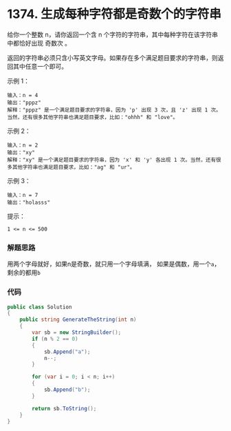 # 1374. 生成每种字符都是奇数个的字符串
给你一个整数 n，请你返回一个含 n 个字符的字符串，其中每种字符在该字符串中都恰好出现 奇数次 。

返回的字符串必须只含小写英文字母。如果存在多个满足题目要求的字符串，则返回其中任意一个即可。

示例 1：
```
输入：n = 4
输出："pppz"
解释："pppz" 是一个满足题目要求的字符串，因为 'p' 出现 3 次，且 'z' 出现 1 次。
当然，还有很多其他字符串也满足题目要求，比如："ohhh" 和 "love"。
```
示例 2：
```
输入：n = 2
输出："xy"
解释："xy" 是一个满足题目要求的字符串，因为 'x' 和 'y' 各出现 1 次。当然，还有很多其他字符串也满足题目要求，比如："ag" 和 "ur"。
```
示例 3：
```
输入：n = 7
输出："holasss"
```

提示：
```
1 <= n <= 500
```

### 解题思路
用两个字母就好，如果n是奇数，就只用一个字母填满，
如果是偶数，用一个``a``，剩余的都用``b``

### 代码

```csharp
public class Solution
{
    public string GenerateTheString(int n)
    {
        var sb = new StringBuilder();
        if (n % 2 == 0)
        {
            sb.Append("a");
            n--;
        }

        for (var i = 0; i < n; i++)
        {
            sb.Append("b");
        }

        return sb.ToString();
    }
}
```